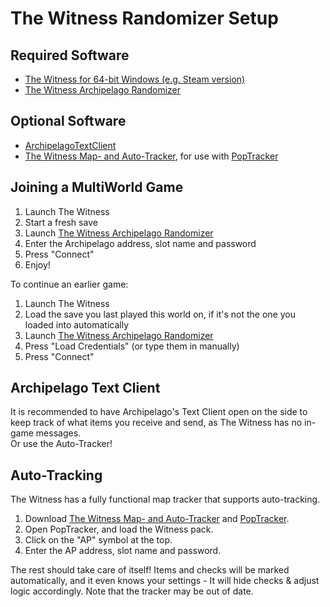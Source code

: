 # The Witness Randomizer Setup

## Required Software

- [The Witness for 64-bit Windows (e.g. Steam version)](https://store.steampowered.com/app/210970/The_Witness/)
- [The Witness Archipelago Randomizer](https://github.com/NewSoupVi/The-Witness-Randomizer-for-Archipelago/releases/latest)

## Optional Software

- [ArchipelagoTextClient](https://github.com/ArchipelagoMW/Archipelago/releases)
- [The Witness Map- and Auto-Tracker](https://github.com/NewSoupVi/witness_archipelago_tracker/releases), for use with [PopTracker](https://github.com/black-sliver/PopTracker/releases)

## Joining a MultiWorld Game

1. Launch The Witness
2. Start a fresh save
3. Launch [The Witness Archipelago Randomizer](https://github.com/NewSoupVi/The-Witness-Randomizer-for-Archipelago/releases/latest)
4. Enter the Archipelago address, slot name and password
5. Press "Connect"
6. Enjoy!

To continue an earlier game:

1. Launch The Witness
2. Load the save you last played this world on, if it's not the one you loaded into automatically
3. Launch [The Witness Archipelago Randomizer](https://github.com/NewSoupVi/The-Witness-Randomizer-for-Archipelago/releases/latest)
4. Press "Load Credentials" (or type them in manually)
5. Press "Connect"

## Archipelago Text Client

It is recommended to have Archipelago's Text Client open on the side to keep track of what items you receive and send, as The Witness has no in-game messages.
<br/>Or use the Auto-Tracker!

## Auto-Tracking

The Witness has a fully functional map tracker that supports auto-tracking.

1. Download [The Witness Map- and Auto-Tracker](https://github.com/NewSoupVi/witness_archipelago_tracker/releases) and [PopTracker](https://github.com/black-sliver/PopTracker/releases).
2. Open PopTracker, and load the Witness pack. 
3. Click on the "AP" symbol at the top.
4. Enter the AP address, slot name and password. 

The rest should take care of itself! Items and checks will be marked automatically, and it even knows your settings - It will hide checks & adjust logic accordingly. Note that the tracker may be out of date.